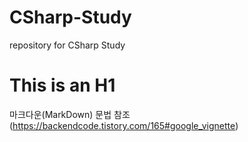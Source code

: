 # CSharp-Study
 repository for CSharp Study

This is an H1
=============
 마크다운(MarkDown) 문법 참조
(https://backendcode.tistory.com/165#google_vignette)
